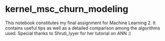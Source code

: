 # kernel_msc_churn_modeling
This notebook constitutes my final assignment for Machine Learning 2. It contains useful tips as well as a detailed comparison among the algorithms used. Special thanks to Shruti_Iyyer for her tutorial on ANN :)
